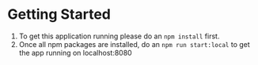 # Getting Started

 1. To get this application running please do an `npm install` first.
 2. Once all npm packages are installed, do an `npm run start:local` to get the app running on localhost:8080
